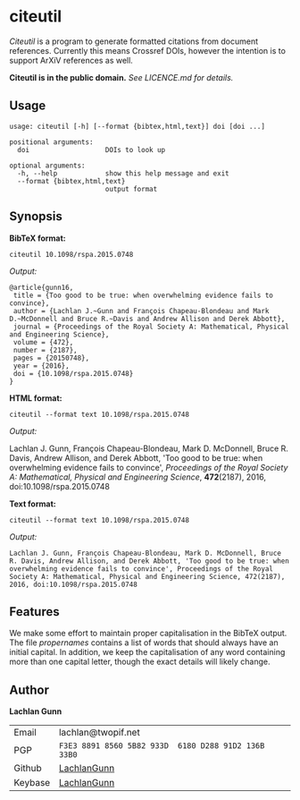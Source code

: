 citeutil
========

*Citeutil* is a program to generate formatted citations from document
references.  Currently this means Crossref DOIs, however the intention
is to support ArXiV references as well.

**Citeutil is in the public domain.**
*See LICENCE.md for details.*

Usage
-----

    usage: citeutil [-h] [--format {bibtex,html,text}] doi [doi ...]

    positional arguments:
      doi                   DOIs to look up

    optional arguments:
      -h, --help            show this help message and exit
      --format {bibtex,html,text}
                            output format

Synopsis
--------

**BibTeX format:**

    citeutil 10.1098/rspa.2015.0748

*Output:*

    @article{gunn16,
     title = {Too good to be true: when overwhelming evidence fails to convince},
     author = {Lachlan J.~Gunn and François Chapeau-Blondeau and Mark D.~McDonnell and Bruce R.~Davis and Andrew Allison and Derek Abbott},
     journal = {Proceedings of the Royal Society A: Mathematical, Physical and Engineering Science},
     volume = {472},
     number = {2187},
     pages = {20150748},
     year = {2016},
     doi = {10.1098/rspa.2015.0748}
    }

**HTML format:**

    citeutil --format text 10.1098/rspa.2015.0748

*Output:*

Lachlan J. Gunn, François Chapeau-Blondeau, Mark D. McDonnell, Bruce R. Davis, Andrew Allison, and Derek Abbott, 'Too good to be true: when overwhelming evidence fails to convince', <em>Proceedings of the Royal Society A: Mathematical, Physical and Engineering Science</em>, <strong>472</strong>(2187), 2016, doi:10.1098/rspa.2015.0748

**Text format:**

    citeutil --format text 10.1098/rspa.2015.0748

*Output:*

    Lachlan J. Gunn, François Chapeau-Blondeau, Mark D. McDonnell, Bruce R. Davis, Andrew Allison, and Derek Abbott, 'Too good to be true: when overwhelming evidence fails to convince', Proceedings of the Royal Society A: Mathematical, Physical and Engineering Science, 472(2187), 2016, doi:10.1098/rspa.2015.0748

Features
--------

We make some effort to maintain proper capitalisation in the BibTeX output.
The file *propernames* contains a list of words that should always have an
initial capital.  In addition, we keep the capitalisation of any word
containing more than one capital letter, though the exact details will
likely change.

Author
------

**Lachlan Gunn**

<table>
<tr><td>Email</td><td>lachlan@twopif.net</td></tr>
<tr>
    <td>PGP</td>
    <td><code>F3E3 8891 8560 5B82 933D  6180 D288 91D2 136B 33B0</code></td>
</tr>
<tr>
    <td>Github</td>
    <td><a href="https://github.com/lachlangunn">LachlanGunn</a></td>
</tr>
<tr>
    <td>Keybase</td>
    <td><a href="https://keybase.io/lachlangunn">LachlanGunn</a></td>
</tr>
</table>
